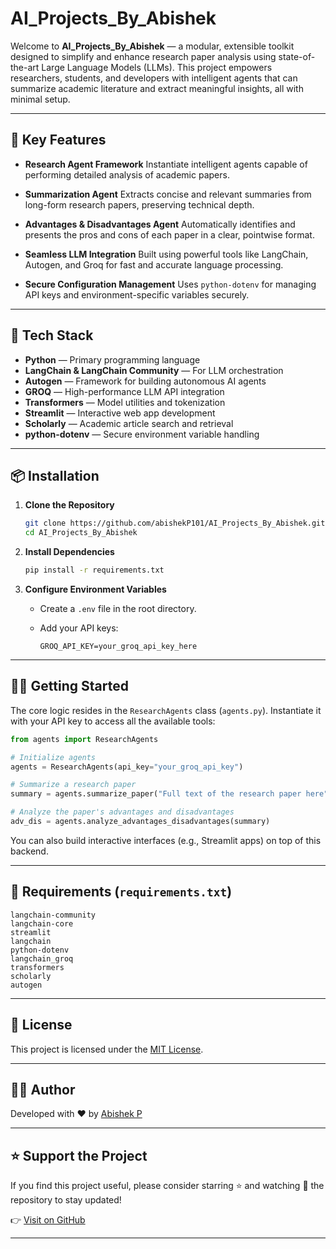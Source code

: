 # AI\_Projects\_By\_Abishek

Welcome to **AI\_Projects\_By\_Abishek** — a modular, extensible toolkit designed to simplify and enhance research paper analysis using state-of-the-art Large Language Models (LLMs). This project empowers researchers, students, and developers with intelligent agents that can summarize academic literature and extract meaningful insights, all with minimal setup.

---

## 🚀 Key Features

* **Research Agent Framework**
  Instantiate intelligent agents capable of performing detailed analysis of academic papers.

* **Summarization Agent**
  Extracts concise and relevant summaries from long-form research papers, preserving technical depth.

* **Advantages & Disadvantages Agent**
  Automatically identifies and presents the pros and cons of each paper in a clear, pointwise format.

* **Seamless LLM Integration**
  Built using powerful tools like LangChain, Autogen, and Groq for fast and accurate language processing.

* **Secure Configuration Management**
  Uses `python-dotenv` for managing API keys and environment-specific variables securely.

---

## 🧰 Tech Stack

* **Python** — Primary programming language
* **LangChain & LangChain Community** — For LLM orchestration
* **Autogen** — Framework for building autonomous AI agents
* **GROQ** — High-performance LLM API integration
* **Transformers** — Model utilities and tokenization
* **Streamlit** — Interactive web app development
* **Scholarly** — Academic article search and retrieval
* **python-dotenv** — Secure environment variable handling

---

## 📦 Installation

1. **Clone the Repository**

   ```bash
   git clone https://github.com/abishekP101/AI_Projects_By_Abishek.git
   cd AI_Projects_By_Abishek
   ```

2. **Install Dependencies**

   ```bash
   pip install -r requirements.txt
   ```

3. **Configure Environment Variables**

   * Create a `.env` file in the root directory.
   * Add your API keys:

     ```dotenv
     GROQ_API_KEY=your_groq_api_key_here
     ```

---

## 🧑‍💻 Getting Started

The core logic resides in the `ResearchAgents` class (`agents.py`). Instantiate it with your API key to access all the available tools:

```python
from agents import ResearchAgents

# Initialize agents
agents = ResearchAgents(api_key="your_groq_api_key")

# Summarize a research paper
summary = agents.summarize_paper("Full text of the research paper here")

# Analyze the paper's advantages and disadvantages
adv_dis = agents.analyze_advantages_disadvantages(summary)
```

You can also build interactive interfaces (e.g., Streamlit apps) on top of this backend.

---

## 📄 Requirements (`requirements.txt`)

```
langchain-community
langchain-core
streamlit
langchain
python-dotenv
langchain_groq
transformers
scholarly
autogen
```

---

## 📜 License

This project is licensed under the [MIT License](LICENSE).

---

## 👨‍💻 Author

Developed with ❤️ by [Abishek P](https://github.com/abishekP101)

---

## ⭐️ Support the Project

If you find this project useful, please consider starring ⭐ and watching 👀 the repository to stay updated!

👉 [Visit on GitHub](https://github.com/abishekP101/AI_Projects_By_Abishek)

---

